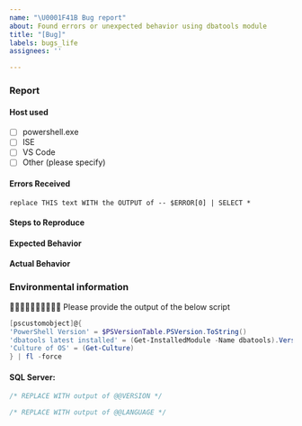 ```yaml
---
name: "\U0001F41B Bug report"
about: Found errors or unexpected behavior using dbatools module
title: "[Bug]"
labels: bugs_life
assignees: ''

---
```


<!--
🚨🚨🚨🚨🚨🚨🚨🚨🚨🚨
The core team may close bug reports that do not follow our provided template.

The information we ask for helps to better troubleshoot the report. We release frequently and often, this information helps to resolve the issue more efficiently.
-->

### Report

<!--
Things to consider/verify:
- Errors received are not related to permissions?
- Have you tried the command using `powershell.exe`?
- If `Copy-DbaDatabase`, can you replicate the problem with `Backup-DbaDatabase` and `Restore-DbaDatabase`?
- `Copy-DbaDatabase` will not work in every environment and every situation.
-->

#### Host used

- [ ] powershell.exe
- [ ] ISE
- [ ] VS Code
- [ ] Other (please specify)

#### Errors Received
<!--
🚨🚨🚨🚨🚨🚨🚨🚨🚨🚨
Run the command and paste the output of `$error[0] | select *` below
-->

```
replace THIS text WITH the OUTPUT of -- $ERROR[0] | SELECT *
```

#### Steps to Reproduce

<!--
Provide a list of steps to reproduce and any code required. Sanitize code if needed.
-->

#### Expected Behavior

<!--
What did you expect to happen?
-->

#### Actual Behavior

<!--
What happened?
-->

### Environmental information

🚨🚨🚨🚨🚨🚨🚨🚨🚨🚨
Please provide the output of the below script

```powershell
[pscustomobject]@{
'PowerShell Version' = $PSVersionTable.PSVersion.ToString()
'dbatools latest installed' = (Get-InstalledModule -Name dbatools).Version
'Culture of OS' = (Get-Culture)
} | fl -force
```

#### SQL Server:

```sql
/* REPLACE WITH output of @@VERSION */
```

```sql
/* REPLACE WITH output of @@LANGUAGE */
```
